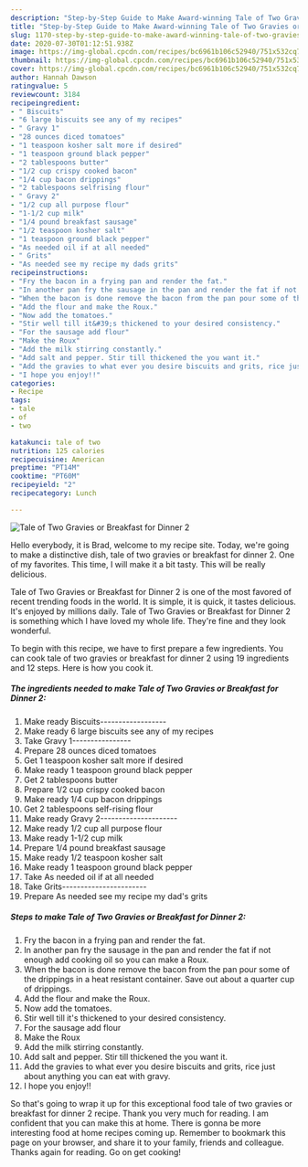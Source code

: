 ```yaml
---
description: "Step-by-Step Guide to Make Award-winning Tale of Two Gravies or Breakfast for Dinner 2"
title: "Step-by-Step Guide to Make Award-winning Tale of Two Gravies or Breakfast for Dinner 2"
slug: 1170-step-by-step-guide-to-make-award-winning-tale-of-two-gravies-or-breakfast-for-dinner-2
date: 2020-07-30T01:12:51.938Z
image: https://img-global.cpcdn.com/recipes/bc6961b106c52940/751x532cq70/tale-of-two-gravies-or-breakfast-for-dinner-2-recipe-main-photo.jpg
thumbnail: https://img-global.cpcdn.com/recipes/bc6961b106c52940/751x532cq70/tale-of-two-gravies-or-breakfast-for-dinner-2-recipe-main-photo.jpg
cover: https://img-global.cpcdn.com/recipes/bc6961b106c52940/751x532cq70/tale-of-two-gravies-or-breakfast-for-dinner-2-recipe-main-photo.jpg
author: Hannah Dawson
ratingvalue: 5
reviewcount: 3184
recipeingredient:
- " Biscuits"
- "6 large biscuits see any of my recipes"
- " Gravy 1"
- "28 ounces diced tomatoes"
- "1 teaspoon kosher salt more if desired"
- "1 teaspoon ground black pepper"
- "2 tablespoons butter"
- "1/2 cup crispy cooked bacon"
- "1/4 cup bacon drippings"
- "2 tablespoons selfrising flour"
- " Gravy 2"
- "1/2 cup all purpose flour"
- "1-1/2 cup milk"
- "1/4 pound breakfast sausage"
- "1/2 teaspoon kosher salt"
- "1 teaspoon ground black pepper"
- "As needed oil if at all needed"
- " Grits"
- "As needed see my recipe my dads grits"
recipeinstructions:
- "Fry the bacon in a frying pan and render the fat."
- "In another pan fry the sausage in the pan and render the fat if not enough add cooking oil so you can make a Roux."
- "When the bacon is done remove the bacon from the pan pour some of the drippings in a heat resistant container. Save out about a quarter cup of drippings."
- "Add the flour and make the Roux."
- "Now add the tomatoes."
- "Stir well till it&#39;s thickened to your desired consistency."
- "For the sausage add flour"
- "Make the Roux"
- "Add the milk stirring constantly."
- "Add salt and pepper. Stir till thickened the you want it."
- "Add the gravies to what ever you desire biscuits and grits, rice just about anything you can eat with gravy."
- "I hope you enjoy!!"
categories:
- Recipe
tags:
- tale
- of
- two

katakunci: tale of two 
nutrition: 125 calories
recipecuisine: American
preptime: "PT14M"
cooktime: "PT60M"
recipeyield: "2"
recipecategory: Lunch

---
```



![Tale of Two Gravies or Breakfast for Dinner 2](https://img-global.cpcdn.com/recipes/bc6961b106c52940/751x532cq70/tale-of-two-gravies-or-breakfast-for-dinner-2-recipe-main-photo.jpg)

Hello everybody, it is Brad, welcome to my recipe site. Today, we're going to make a distinctive dish, tale of two gravies or breakfast for dinner 2. One of my favorites. This time, I will make it a bit tasty. This will be really delicious.

Tale of Two Gravies or Breakfast for Dinner 2 is one of the most favored of recent trending foods in the world. It is simple, it is quick, it tastes delicious. It's enjoyed by millions daily. Tale of Two Gravies or Breakfast for Dinner 2 is something which I have loved my whole life. They're fine and they look wonderful.




To begin with this recipe, we have to first prepare a few ingredients. You can cook tale of two gravies or breakfast for dinner 2 using 19 ingredients and 12 steps. Here is how you cook it.

<!--inarticleads1-->

##### The ingredients needed to make Tale of Two Gravies or Breakfast for Dinner 2:

1. Make ready  Biscuits------------------
1. Make ready 6 large biscuits see any of my recipes
1. Take  Gravy 1----------------
1. Prepare 28 ounces diced tomatoes
1. Get 1 teaspoon kosher salt more if desired
1. Make ready 1 teaspoon ground black pepper
1. Get 2 tablespoons butter
1. Prepare 1/2 cup crispy cooked bacon
1. Make ready 1/4 cup bacon drippings
1. Get 2 tablespoons self-rising flour
1. Make ready  Gravy 2---------------------
1. Make ready 1/2 cup all purpose flour
1. Make ready 1-1/2 cup milk
1. Prepare 1/4 pound breakfast sausage
1. Make ready 1/2 teaspoon kosher salt
1. Make ready 1 teaspoon ground black pepper
1. Take As needed oil if at all needed
1. Take  Grits-----------------------
1. Prepare As needed see my recipe my dad&#39;s grits




<!--inarticleads2-->

##### Steps to make Tale of Two Gravies or Breakfast for Dinner 2:

1. Fry the bacon in a frying pan and render the fat.
1. In another pan fry the sausage in the pan and render the fat if not enough add cooking oil so you can make a Roux.
1. When the bacon is done remove the bacon from the pan pour some of the drippings in a heat resistant container. Save out about a quarter cup of drippings.
1. Add the flour and make the Roux.
1. Now add the tomatoes.
1. Stir well till it&#39;s thickened to your desired consistency.
1. For the sausage add flour
1. Make the Roux
1. Add the milk stirring constantly.
1. Add salt and pepper. Stir till thickened the you want it.
1. Add the gravies to what ever you desire biscuits and grits, rice just about anything you can eat with gravy.
1. I hope you enjoy!!




So that's going to wrap it up for this exceptional food tale of two gravies or breakfast for dinner 2 recipe. Thank you very much for reading. I am confident that you can make this at home. There is gonna be more interesting food at home recipes coming up. Remember to bookmark this page on your browser, and share it to your family, friends and colleague. Thanks again for reading. Go on get cooking!
